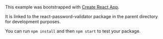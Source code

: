 This example was bootstrapped with [Create React App](https://github.com/facebook/create-react-app).

It is linked to the react-password-validator package in the parent directory for development purposes.

You can run `npm install` and then `npm start` to test your package.
